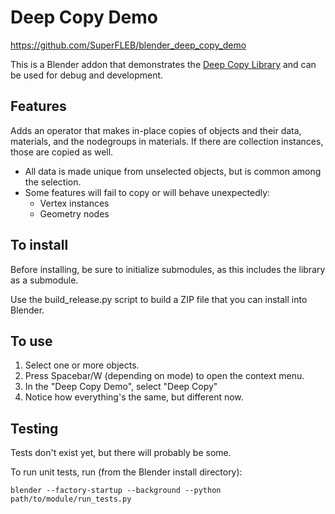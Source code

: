 # Deep Copy Demo

https://github.com/SuperFLEB/blender_deep_copy_demo

This is a Blender addon that demonstrates the [Deep Copy Library](https://github.com/SuperFLEB/blender_deepcopy_lib)
and can be used for debug and development.

## Features

Adds an operator that makes in-place copies of objects and their data, materials, and the nodegroups in materials.
If there are collection instances, those are copied as well.

* All data is made unique from unselected objects, but is common among the selection.
* Some features will fail to copy or will behave unexpectedly:
  * Vertex instances
  * Geometry nodes

## To install

Before installing, be sure to initialize submodules, as this includes the library as a submodule.

Use the build_release.py script to build a ZIP file that you can install into Blender.

## To use

1. Select one or more objects.
2. Press Spacebar/W (depending on mode) to open the context menu.
3. In the "Deep Copy Demo", select "Deep Copy"
4. Notice how everything's the same, but different now.

## Testing

Tests don't exist yet, but there will probably be some.

To run unit tests, run (from the Blender install directory):

```shell
blender --factory-startup --background --python path/to/module/run_tests.py
```
